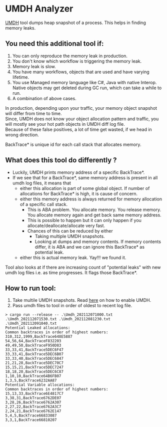 # UMDH Analyzer
[UMDH](https://docs.microsoft.com/en-us/windows-hardware/drivers/debugger/umdh) tool dumps heap snapshot of a process.
This helps in finding memory leaks.

## You need this additional tool if:
1. You can only reproduce the memory leak in production.
1. You don't know which workflow is triggering the memory leak.
1. Memory leak is slow.
1. You have many workflows, objects that are used and have varying lifetime.
1. You use Managed memory language like C#, Java with native Interop. Native objects may get deleted during GC run, which can take a while to run.
1. A combination of above cases.

In production, depending upon your traffic, your memory object snapshot will differ from time to time.
<br>Since, UMDH does not know your object allocation pattern and traffic, you will mostly see your hot path objects in UMDH diff log file.
<br>Because of these false positives, a lot of time get wasted, if we head in wrong direction.

BackTrace* is unique id for each call stack that allocates memory.

## What does this tool do differently ?
* Luckily, UMDH prints memory address of a specific BackTrace*.
* If we see that for a BackTrace*, same memory address is present in all umdh log files, it means that
   * either this allocation is part of some global object. If number of allocations for BackTrace* is high, it is cause of concern.
   * either this memory address is always returned for memory allocation of a specific call stack.
        * This is ABA problem. You allocate memory. You release memory. You allocate memory again and get back same memory address.
        * This is possible to happen but it can only happen if you allocate/deallocate/allocate very fast.
        * Chances of this can be reduced by either 
           * Taking multiple UMDH snapshots.
           * Looking at dumps and memory contents. If memory contents differ, it is ABA and we can ignore this BackTrace* as potential leak.
    * either this is actual memory leak. Yay!!! we found it.

Tool also looks at if there are increasing count of "potential leaks" with new umdh log files i.e. as time progresses.
It flags those BackTrace*.

## How to run tool:
1. Take multile UMDH snapshots. Read [here](https://docs.microsoft.com/en-us/windows-hardware/drivers/debugger/preparing-to-use-umdh) on how to enable UMDH.
2. Pass umdh files to tool in order of oldest to recent log file.
```
> cargo run --release -- .\Umdh_202112071000.txt .\Umdh_202112071530.txt .\Umdh_202112081230.txt .\Umdh_202112091040.txt 
Potential Leaked allocations:
Common backtraces in order of highest numbers:
310,312,1999,BackTrace648E5887
54,56,64,BackTraceF832203
49,49,50,BackTraceF950D83
33,33,41,BackTrace5DEC6F47
33,33,41,BackTrace5DEC6B07
33,33,40,BackTrace5DEC6847
21,21,28,BackTrace5DEC70C7
15,15,21,BackTrace5DEC7247
18,18,20,BackTrace5DEC6C87
1,10,10,BackTrace64B6FB07
1,3,5,BackTrace6232AA87
Potential Variable allocations:
Common backtraces in order of highest numbers:
15,13,33,BackTrace6E4817C7
3,38,31,BackTrace6762DE07
3,28,26,BackTrace6762A307
2,27,22,BackTrace6762A3C7
2,24,21,BackTrace6762E147
5,4,5,BackTrace66833087
3,3,1,BackTrace66810207
```